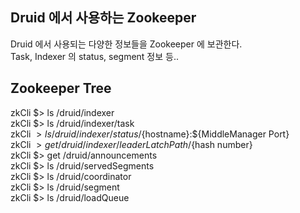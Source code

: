 ## Druid 에서 사용하는 Zookeeper
Druid 에서 사용되는 다양한 정보들을 Zookeeper 에 보관한다.<br/>
Task, Indexer 의 status, segment 정보 등..<br/>

## Zookeeper Tree

zkCli $> ls /druid/indexer<br/>
zkCli $> ls /druid/indexer/task<br/>
zkCli $> ls /druid/indexer/status/${hostname}:${MiddleManager Port}<br/>
zkCli $> get /druid/indexer/leaderLatchPath/${hash number}<br/>
zkCli $> get /druid/announcements<br/>
zkCli $> ls /druid/servedSegments<br/>
zkCli $> ls /druid/coordinator<br/>
zkCli $> ls /druid/segment<br/>
zkCli $> ls /druid/loadQueue<br/>
